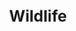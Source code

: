 ---
draft: true
title: Wildlife
description: 'Wildlife at Asheville Ecological Services Field Office.'
hero:
    name: mountain-golden-heather.jpg
    alt: 'A low-growing shrub on a rocket mountain with bright yellow flowers.'
    caption: 'Mountain golden heather near Linville Gorge. <a href="https://flic.kr/p/uB8YQe">Photo</a> by Gary Peeples, USFWS.'
    link: 'https://flic.kr/p/uB8YQe'
    position: '75% 15%'
query: 'Asheville Ecological Services Field Office'
section: wildlife
type: field-station
nav: Wildlife
tags:
    - 'Asheville Ecological Services Field Office'
updated: 'August 23rd, 2018'
---